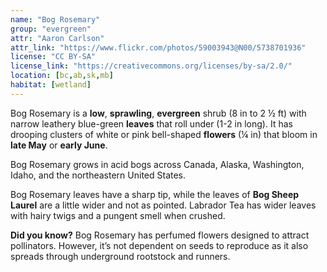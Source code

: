 ```yaml
---
name: "Bog Rosemary"
group: "evergreen"
attr: "Aaron Carlson"
attr_link: "https://www.flickr.com/photos/59003943@N00/5738701936"
license: "CC BY-SA"
license_link: "https://creativecommons.org/licenses/by-sa/2.0/"
location: [bc,ab,sk,mb]
habitat: [wetland]
---
```

Bog Rosemary is a **low**, **sprawling**, **evergreen** shrub (8 in to 2 ½ ft) with narrow leathery blue-green **leaves** that roll under (1-2 in long). It has drooping clusters of white or pink bell-shaped **flowers** (¼ in) that bloom in **late May** or **early June**.

Bog Rosemary grows in acid bogs across Canada, Alaska, Washington, Idaho, and the northeastern United States.

Bog Rosemary leaves have a sharp tip, while the leaves of **Bog Sheep Laurel** are a little wider and not as pointed. Labrador Tea has wider leaves with hairy twigs and a pungent smell when crushed.

**Did you know?** Bog Rosemary has perfumed flowers designed to attract pollinators. However, it’s not dependent on seeds to reproduce as it also spreads through underground rootstock and runners.
